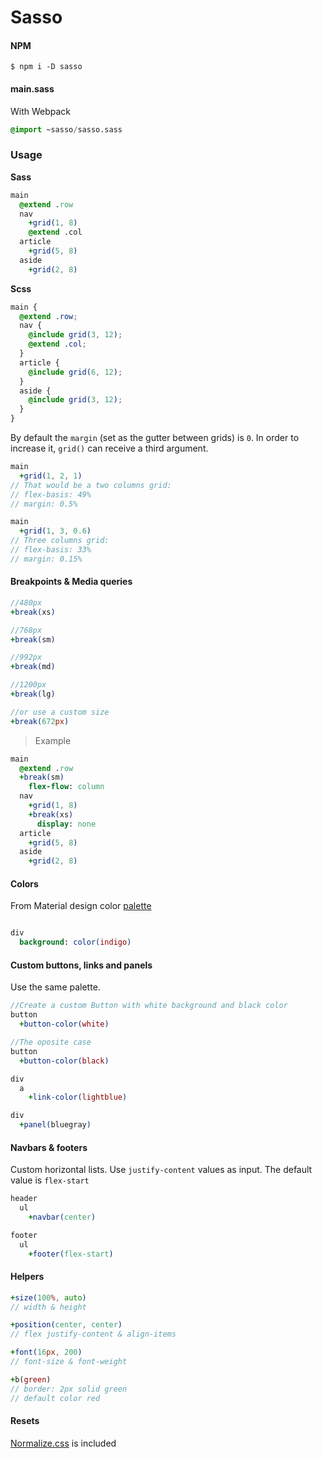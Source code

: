 # Sasso

#### NPM

```shell
$ npm i -D sasso
```

#### main.sass
With Webpack
```sass
@import ~sasso/sasso.sass
```

### Usage

**Sass**
```sass
main
  @extend .row
  nav
    +grid(1, 8)
    @extend .col
  article
    +grid(5, 8)
  aside
    +grid(2, 8)
```

**Scss**
```scss
main {
  @extend .row;
  nav {
    @include grid(3, 12);
    @extend .col;
  }
  article {
    @include grid(6, 12);
  }
  aside {
    @include grid(3, 12);
  }
}
```  
By default the `margin` (set as the gutter between grids) is `0`.
In order to increase it, `grid()` can receive a third argument.
```sass
main
  +grid(1, 2, 1)
// That would be a two columns grid:   
// flex-basis: 49%
// margin: 0.5%  

main
  +grid(1, 3, 0.6)
// Three columns grid:   
// flex-basis: 33%
// margin: 0.15%    
```

#### Breakpoints & Media queries

```sass
//480px
+break(xs)

//768px
+break(sm)

//992px
+break(md)

//1200px
+break(lg)

//or use a custom size
+break(672px)
```

> Example

```sass
main
  @extend .row
  +break(sm)
    flex-flow: column
  nav
    +grid(1, 8)
    +break(xs)
      display: none
  article
    +grid(5, 8)
  aside
    +grid(2, 8)
```


#### Colors
From Material design color [palette](https://material.io/guidelines/style/color.html)

```sass

div
  background: color(indigo)
```
#### Custom buttons, links and panels
Use the same palette.

```sass
//Create a custom Button with white background and black color
button
  +button-color(white)

//The oposite case
button
  +button-color(black)

div
  a
    +link-color(lightblue)

div
  +panel(bluegray)
```

#### Navbars & footers
Custom horizontal lists. Use `justify-content` values as input. The default value is `flex-start`

```sass
header
  ul
    +navbar(center)

footer
  ul
    +footer(flex-start)    
```
#### Helpers
```sass
+size(100%, auto)
// width & height

+position(center, center)
// flex justify-content & align-items

+font(16px, 200)
// font-size & font-weight

+b(green)
// border: 2px solid green
// default color red
```
#### Resets
[Normalize.css](https://necolas.github.io/normalize.css/) is included
